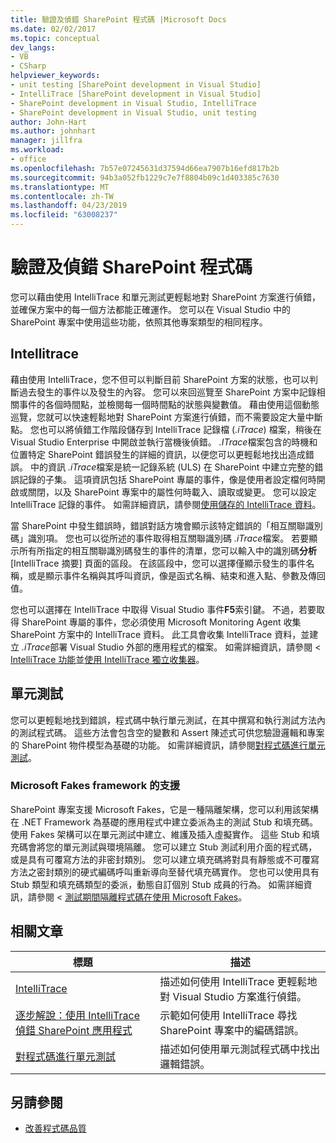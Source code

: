 ```yaml
---
title: 驗證及偵錯 SharePoint 程式碼 |Microsoft Docs
ms.date: 02/02/2017
ms.topic: conceptual
dev_langs:
- VB
- CSharp
helpviewer_keywords:
- unit testing [SharePoint development in Visual Studio]
- IntelliTrace [SharePoint development in Visual Studio]
- SharePoint development in Visual Studio, IntelliTrace
- SharePoint development in Visual Studio, unit testing
author: John-Hart
ms.author: johnhart
manager: jillfra
ms.workload:
- office
ms.openlocfilehash: 7b57e07245631d37594d66ea7907b16efd817b2b
ms.sourcegitcommit: 94b3a052fb1229c7e7f8804b09c1d403385c7630
ms.translationtype: MT
ms.contentlocale: zh-TW
ms.lasthandoff: 04/23/2019
ms.locfileid: "63008237"
---
```

# <a name="verify-and-debug-sharepoint-code"></a>驗證及偵錯 SharePoint 程式碼
您可以藉由使用 IntelliTrace 和單元測試更輕鬆地對 SharePoint 方案進行偵錯，並確保方案中的每一個方法都能正確運作。 您可以在 Visual Studio 中的 SharePoint 專案中使用這些功能，依照其他專案類型的相同程序。

## <a name="intellitrace"></a>Intellitrace
藉由使用 IntelliTrace，您不但可以判斷目前 SharePoint 方案的狀態，也可以判斷過去發生的事件以及發生的內容。 您可以來回巡覽至 SharePoint 方案中記錄相關事件的各個時間點，並檢閱每一個時間點的狀態與變數值。 藉由使用這個動態巡覽，您就可以快速輕鬆地對 SharePoint 方案進行偵錯，而不需要設定大量中斷點。 您也可以將偵錯工作階段儲存到 IntelliTrace 記錄檔 (*.iTrace*) 檔案，稍後在 Visual Studio Enterprise 中開啟並執行當機後偵錯。 *.ITrace*檔案包含的時機和位置特定 SharePoint 錯誤發生的詳細的資訊，以便您可以更輕鬆地找出造成錯誤。 中的資訊 *.iTrace*檔案是統一記錄系統 (ULS) 在 SharePoint 中建立完整的錯誤記錄的子集。 這項資訊包括 SharePoint 專屬的事件，像是使用者設定檔何時開啟或關閉，以及 SharePoint 專案中的屬性何時載入、讀取或變更。 您可以設定 IntelliTrace 記錄的事件。 如需詳細資訊，請參閱[使用儲存的 IntelliTrace 資料](../debugger/using-saved-intellitrace-data.md)。

當 SharePoint 中發生錯誤時，錯誤對話方塊會顯示該特定錯誤的「相互關聯識別碼」識別項。 您也可以從所述的事件取得相互關聯識別碼 *.iTrace*檔案。 若要顯示所有所指定的相互關聯識別碼發生的事件的清單，您可以輸入中的識別碼**分析**[IntelliTrace 摘要] 頁面的區段。 在該區段中，您可以選擇僅顯示發生的事件名稱，或是顯示事件名稱與其呼叫資訊，像是函式名稱、結束和進入點、參數及傳回值。

您也可以選擇在 IntelliTrace 中取得 Visual Studio 事件**F5**索引鍵。 不過，若要取得 SharePoint 專屬的事件，您必須使用 Microsoft Monitoring Agent 收集 SharePoint 方案中的 IntelliTrace 資料。 此工具會收集 IntelliTrace 資料，並建立 *.iTrace*部署 Visual Studio 外部的應用程式的檔案。 如需詳細資訊，請參閱 < [IntelliTrace 功能](../debugger/intellitrace-features.md)並[使用 IntelliTrace 獨立收集器](../debugger/using-the-intellitrace-stand-alone-collector.md)。

## <a name="unit-test"></a>單元測試
您可以更輕鬆地找到錯誤，程式碼中執行單元測試，在其中撰寫和執行測試方法內的測試程式碼。 這些方法會包含空的變數和 Assert 陳述式可供您驗證邏輯和專案的 SharePoint 物件模型為基礎的功能。 如需詳細資訊，請參閱[對程式碼進行單元測試](../test/unit-test-your-code.md)。

### <a name="support-for-microsoft-fakes-framework"></a>Microsoft Fakes framework 的支援
SharePoint 專案支援 Microsoft Fakes，它是一種隔離架構，您可以利用該架構在 .NET Framework 為基礎的應用程式中建立委派為主的測試 Stub 和填充碼。 使用 Fakes 架構可以在單元測試中建立、維護及插入虛擬實作。 這些 Stub 和填充碼會將您的單元測試與環境隔離。 您可以建立 Stub 測試利用介面的程式碼，或是具有可覆寫方法的非密封類別。 您可以建立填充碼將對具有靜態或不可覆寫方法之密封類別的硬式編碼呼叫重新導向至替代填充碼實作。 您也可以使用具有 Stub 類型和填充碼類型的委派，動態自訂個別 Stub 成員的行為。 如需詳細資訊，請參閱 <<c0> [ 測試期間隔離程式碼在使用 Microsoft Fakes](../test/isolating-code-under-test-with-microsoft-fakes.md)。

## <a name="related-articles"></a>相關文章

|標題|描述|
|-----------|-----------------|
|[IntelliTrace](../debugger/intellitrace.md)|描述如何使用 IntelliTrace 更輕鬆地對 Visual Studio 方案進行偵錯。|
|[逐步解說：使用 IntelliTrace 偵錯 SharePoint 應用程式](../sharepoint/walkthrough-debugging-a-sharepoint-application-by-using-intellitrace.md)|示範如何使用 IntelliTrace 尋找 SharePoint 專案中的編碼錯誤。|
|[對程式碼進行單元測試](../test/unit-test-your-code.md)|描述如何使用單元測試程式碼中找出邏輯錯誤。|

## <a name="see-also"></a>另請參閱

- [改善程式碼品質](../test/improve-code-quality.md)
